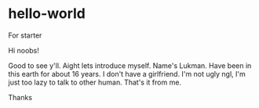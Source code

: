 # hello-world
For starter

Hi noobs!

Good to see y'll. Aight lets introduce myself. Name's Lukman. Have been in this earth for about 16 years. I don't have a girlfriend. I'm not ugly ngl, I'm just too lazy to talk to other human. That's it from me. 

Thanks
